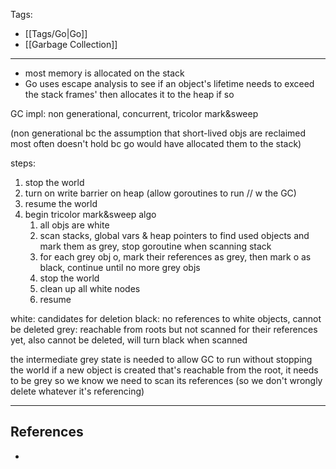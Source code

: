 Tags:
- [[Tags/Go|Go]]
- [[Garbage Collection]]
---
- most memory is allocated on the stack
- Go uses escape analysis to see if an object's lifetime needs to exceed the stack frames' then allocates it to the heap if so

GC impl: non generational, concurrent, tricolor mark&sweep

(non generational bc the assumption that short-lived objs are reclaimed most often doesn't hold bc go would have allocated them to the stack)

steps:
1. stop the world
2. turn on write barrier on heap (allow goroutines to run // w the GC)
3. resume the world
4. begin tricolor mark&sweep algo
	1. all objs are white
	2. scan stacks, global vars & heap pointers to find used objects and mark them as grey, stop goroutine when scanning stack
	3. for each grey obj o, mark their references as grey, then mark o as black, continue until no more grey objs
	4. stop the world
	5. clean up all white nodes
	6. resume

white: candidates for deletion
black: no references to white objects, cannot be deleted
grey: reachable from roots but not scanned for their references yet, also cannot be deleted, will turn black when scanned

the intermediate grey state is needed to allow GC to run without stopping the world
if a new object is created that's reachable from the root, it needs to be grey so we know we need to scan its references (so we don't wrongly delete whatever it's referencing)

---
## References
- 